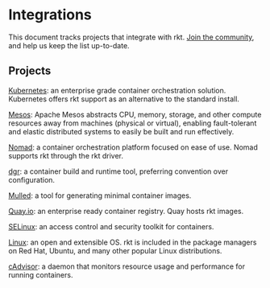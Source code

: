# Integrations
This document tracks projects that integrate with rkt. [Join the community](https://github.com/rkt/rkt/), and help us keep the list up-to-date.

## Projects 
[Kubernetes](https://github.com/kubernetes-incubator/rktlet): an enterprise grade container orchestration solution. Kubernetes offers rkt support as an alternative to the standard install.

[Mesos](https://mesos.apache.org/blog/mesos-1-0-0-released/): Apache Mesos abstracts CPU, memory, storage, and other compute resources away from machines (physical or virtual), enabling fault-tolerant and elastic distributed systems to easily be built and run effectively.

[Nomad](https://www.nomadproject.io/docs/drivers/rkt.html): a container orchestration platform focused on ease of use. Nomad supports rkt through the rkt driver.

[dgr](https://github.com/blablacar/dgr): a container build and runtime tool, preferring convention over configuration.

[Mulled](https://github.com/BioContainers/mulled): a tool for generating minimal container images.

[Quay.io](https://quay.io/): an enterprise ready container registry. Quay hosts rkt images.

[SELinux](https://coreos.com/rkt/docs/latest/selinux.html): an access control and security toolkit for containers.

[Linux](https://coreos.com/rkt/docs/latest/distributions.html): an open and extensible OS. rkt is included in the package managers on Red Hat, Ubuntu, and many other popular Linux distributions.

[cAdvisor](https://github.com/google/cadvisor): a daemon that monitors resource usage and performance for running containers.
